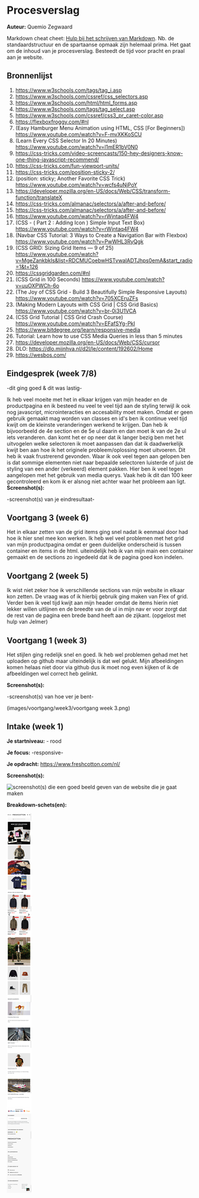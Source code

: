 # Procesverslag

**Auteur:** Quemio Zegwaard

Markdown cheat cheet: [Hulp bij het schrijven van Markdown](https://github.com/adam-p/markdown-here/wiki/Markdown-Cheatsheet). Nb. de standaardstructuur en de spartaanse opmaak zijn helemaal prima. Het gaat om de inhoud van je procesverslag. Besteedt de tijd voor pracht en praal aan je website.

## Bronnenlijst

1. https://www.w3schools.com/tags/tag_i.asp
2. https://www.w3schools.com/cssref/css_selectors.asp
3. https://www.w3schools.com/html/html_forms.asp
4. https://www.w3schools.com/tags/tag_select.asp
5. https://www.w3schools.com/cssref/css3_pr_caret-color.asp
6. https://flexboxfroggy.com/#nl
7. (Easy Hamburger Menu Animation using HTML, CSS [For Beginners]) https://www.youtube.com/watch?v=F-mvXKKoSCU
8. (Learn Every CSS Selector In 20 Minutes) https://www.youtube.com/watch?v=l1mER1bV0N0
9. https://css-tricks.com/video-screencasts/150-hey-designers-know-one-thing-javascript-recommend/
10. https://css-tricks.com/fun-viewport-units/
11. https://css-tricks.com/position-sticky-2/
12. (position: sticky; Another Favorite CSS Trick) https://www.youtube.com/watch?v=wcfs4uNjPoY
13. https://developer.mozilla.org/en-US/docs/Web/CSS/transform-function/translateX
14. https://css-tricks.com/almanac/selectors/a/after-and-before/
15. https://css-tricks.com/almanac/selectors/a/after-and-before/
16. https://www.youtube.com/watch?v=rWjntaq4FW4
17. (CSS - ( Part 2 : Adding Icon ) Simple Input Text Box) https://www.youtube.com/watch?v=rWjntaq4FW4
18. (Navbar CSS Tutorial: 3 Ways to Create a Navigation Bar with Flexbox) https://www.youtube.com/watch?v=PwWHL3RyQgk
19. (CSS GRID: Sizing Grid Items — 9 of 25) https://www.youtube.com/watch?v=MgeZankbkIs&list=RDCMUCoebwHSTvwalADTJhps0emA&start_radio=1&t=126
20. https://cssgridgarden.com/#nl
21. (CSS Grid in 100 Seconds) https://www.youtube.com/watch?v=uuOXPWCh-6o
22. (The Joy of CSS Grid - Build 3 Beautifully Simple Responsive Layouts) https://www.youtube.com/watch?v=705XCEruZFs
23. (Making Modern Layouts with CSS Grid | CSS Grid Basics) https://www.youtube.com/watch?v=br-0i3U1VCA
24. (CSS Grid Tutorial | CSS Grid Crash Course) https://www.youtube.com/watch?v=EFafSYg-PkI
25. https://www.bitdegree.org/learn/responsive-media
26. Tutorial: Learn how to use CSS Media Queries in less than 5 minutes
27. https://developer.mozilla.org/en-US/docs/Web/CSS/cursor
28. DLO: https://dlo.mijnhva.nl/d2l/le/content/192602/Home
29. https://wesbos.com/

## Eindgesprek (week 7/8)

-dit ging goed & dit was lastig-

Ik heb veel moeite met het in elkaar krijgen van mijn header en de productpagina en ik besteed nu veel te veel tijd aan de styling terwijl ik ook nog javascript, microinteracties en accesability moet maken. Omdat er geen gebruik gemaakt mag worden van classes en id's ben ik continue veel tijd kwijt om de kleinste veranderingen werkend te krijgen. Dan heb ik bijvoorbeeld de 4e section en de 5e ul daarin en dan moet ik van de 2e ul iets veranderen. dan komt het er op neer dat ik langer bezig ben met het uitvogelen welke selectoren ik moet aanpassen dan dat ik daadwerkelijk kwijt ben aan hoe ik het originele probleem/oplossing moet uitvoeren. Dit heb ik vaak frustrerend gevonden. Waar ik ook veel tegen aan gelopen ben is dat sommige elementen niet naar bepaalde selectoren luisterde of juist de styling van een ander (verkeerd) element pakken. Hier ben ik veel tegen aangelopen met het gebruik van media querys. Vaak heb ik dit dan 100 keer gecontroleerd en kom ik er alsnog niet achter waar het probleem aan ligt.
**Screenshot(s):**

-screenshot(s) van je eindresultaat-

## Voortgang 3 (week 6)

Het in elkaar zetten van de grid items ging snel nadat ik eenmaal door had hoe ik hier snel mee kon werken. Ik heb wel veel problemen met het grid van mijn productpagina omdat er geen duidelijke onderscheid is tussen container en items in de html. uiteindelijk heb ik van mijn main een container gemaakt en de sections zo ingedeeld dat ik de pagina goed kon indelen.

## Voortgang 2 (week 5)

Ik wist niet zeker hoe ik verschillende sections van mijn website in elkaar kon zetten. De vraag was of ik hierbij gebruik ging maken van Flex of grid. Verder ben ik veel tijd kwijt aan mijn header omdat de items hierin niet lekker willen uitlijnen en de breedte van de ul in mijn nav er voor zorgt dat de rest van de pagina een brede band heeft aan de zijkant. (opgelost met hulp van Jelmer)

## Voortgang 1 (week 3)

Het stijlen ging redelijk snel en goed. Ik heb wel problemen gehad met het uploaden op github maar uiteindelijk is dat wel gelukt. Mijn afbeeldingen komen helaas niet door via github dus ik moet nog even kijken of ik de afbeeldingen wel correct heb gelinkt.

**Screenshot(s):**

-screenshot(s) van hoe ver je bent-

(images/voortgang/week3/voortgang week 3.png)

## Intake (week 1)

**Je startniveau:** - rood

**Je focus:** -responsive-

**Je opdracht:** https://www.freshcotton.com/nl/

**Screenshot(s):**

![screenshot(s) die een goed beeld geven van de website die je gaat maken](images/intake/breakdown-schets.png)

**Breakdown-schets(en):**

![-voorlopige breakdownschets(en) van een of beide pagina's van de site die je gaat maken-](images/intake/screenshot.png)

